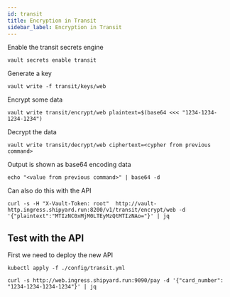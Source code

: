 ```yaml
---
id: transit
title: Encryption in Transit
sidebar_label: Encryption in Transit
---
```


Enable the transit secrets engine

``` shell
vault secrets enable transit
```

<Terminal target="tools.container.shipyard.run" shell="/bin/bash" workdir="/files" user="root" />
<p></p>

Generate a key

```shell
vault write -f transit/keys/web
```

<Terminal target="tools.container.shipyard.run" shell="/bin/bash" workdir="/files" user="root" />
<p></p>

Encrypt some data

```shell
vault write transit/encrypt/web plaintext=$(base64 <<< "1234-1234-1234-1234")
```

<Terminal target="tools.container.shipyard.run" shell="/bin/bash" workdir="/files" user="root" />
<p></p>

Decrypt the data

```shell
vault write transit/decrypt/web ciphertext=<cypher from previous command>
```

<Terminal target="tools.container.shipyard.run" shell="/bin/bash" workdir="/files" user="root" />
<p></p>

Output is shown as base64 encoding data

```shell
echo "<value from previous command>" | base64 -d
```

<Terminal target="tools.container.shipyard.run" shell="/bin/bash" workdir="/files" user="root" />
<p></p>

Can also do this with the API

```shell
curl -s -H "X-Vault-Token: root"  http://vault-http.ingress.shipyard.run:8200/v1/transit/encrypt/web -d '{"plaintext":"MTIzNC0xMjM0LTEyMzQtMTIzNAo="}' | jq
```

<Terminal target="tools.container.shipyard.run" shell="/bin/bash" workdir="/files" user="root" />
<p></p>

## Test with the API

First we need to deploy the new API

```shell
kubectl apply -f ./config/transit.yml
```

<Terminal target="tools.container.shipyard.run" shell="/bin/bash" workdir="/files" user="root" />
<p></p>

```shell
curl -s http://web.ingress.shipyard.run:9090/pay -d '{"card_number": "1234-1234-1234-1234"}' | jq
```

<Terminal target="tools.container.shipyard.run" shell="/bin/bash" workdir="/files" user="root" />
<p></p>